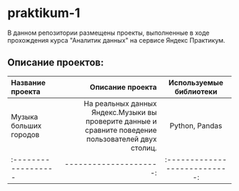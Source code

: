 # praktikum-1
В данном репозитории размещены проекты, выполненные в ходе прохождения курса "Аналитик данных" на сервисе Яндекс Практикум.

## Описание проектов:

|Название проекта     | Описание проекта      |Используемые библиотеки      |
| :------------------ | ---------------------:|:---------------------------:|
|Музыка больших городов|На реальных данных Яндекс.Музыки вы проверите данные и сравните поведение пользователей двух столиц.| Python, Pandas|
| :------------------ | ---------------------:|:---------------------------:|
